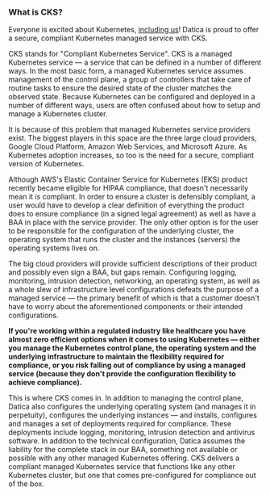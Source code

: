 ### What is CKS?

Everyone is excited about Kubernetes, [including us](https://datica.com/blog/datica's-gone-native-cloud-native/)! Datica is proud to offer a secure, compliant Kubernetes managed service with CKS.

CKS stands for "Compliant Kubernetes Service". CKS is a managed Kubernetes service — a service that can be defined in a number of different ways. In the most basic form, a managed Kubernetes service assumes management of the control plane, a group of controllers that take care of routine tasks to ensure the desired state of the cluster matches the observed state. Because Kubernetes can be configured and deployed in a number of different ways, users are often confused about how to setup and manage a Kubernetes cluster.

It is because of this problem that managed Kubernetes service providers exist. The biggest players in this space are the three large cloud providers, Google Cloud Platform, Amazon Web Services, and Microsoft Azure. As Kubernetes adoption increases, so too is the need for a secure, compliant version of Kubernetes.

Although AWS's Elastic Container Service for Kubernetes (EKS) product recently became eligible for HIPAA compliance, that doesn't necessarily mean it _is_ compliant. In order to ensure a cluster is defensibly compliant, a user would have to develop a clear definition of everything the product does to ensure compliance (in a signed legal agreement) as well as have a BAA in place with the service provider. The only other option is for the user to be responsible for the configuration of the underlying cluster, the operating system that runs the cluster and the instances (servers) the operating systems lives on.

The big cloud providers will provide sufficient descriptions of their product and possibly even sign a BAA, but gaps remain. Configuring logging, monitoring, intrusion detection, networking, an operating system, as well as a whole slew of infrastructure level configurations defeats the purpose of a managed service — the primary benefit of which is that a customer doesn't have to worry about the aforementioned components or their intended configurations.

**If you're working within a regulated industry like healthcare you have almost zero efficient options when it comes to using Kubernetes — either you manage the Kubernetes control plane, the operating system and the underlying infrastructure to maintain the flexibility required for compliance, or you risk falling out of compliance by using a managed service (because they don't provide the configuration flexibility to achieve compliance).**

This is where CKS comes in. In addition to managing the control plane, Datica also configures the underlying operating system (and manages it in perpetuity), configures the underlying instances — and installs, configures and manages a set of deployments required for compliance. These deployments include logging, monitoring, intrusion detection and antivirus software. In addition to the technical configuration, Datica assumes the liability for the complete stack in our BAA, something not available or possible with any other managed Kubernetes offering. CKS delivers a compliant managed Kubernetes service that functions like any other Kubernetes cluster, but one that comes pre-configured for compliance out of the box.
